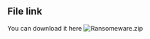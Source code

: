 ## File link

You can download it here ![Ransomeware.zip](https://drive.google.com/file/d/1cWfdk_ru886BTp5uICUk0mSRtnJgWBae/view?usp=sharing)

